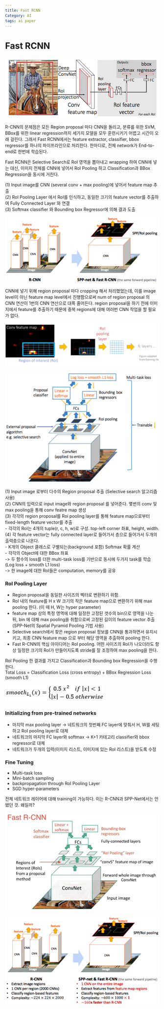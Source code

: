 ```yaml
---
title: Fast RCNN
Category: AI
tags: ai paper
---
```


# Fast RCNN

![](/assets/images/20-04-18-fast-rcnn-fast-rcnn.png)

R-CNN의 문제점은 모든 Region proposal 마다 CNN을 돌리고, 분류를 위한 SVM, BBox를 위한 linear regression까지 세가지 모델을 모두 훈련시키기 어렵고 시간이 오래 걸린다. 그래서 Fast RCNN에서는 feature extractor, classifier, bbox regressor를 하나의 파이프라인으로 처리한다. 한마디로, 전체 network가 End-to-end로 한번에 학습된다.  
  
Fast RCNN은 Selective Search로 RoI 영역을 뽑아내고 wrapping 하여 CNN에 넣는 대신, 이미지 전체를 CNN에 넣어서 RoI Pooling 하고 Classification과 BBox Regression을 동시에 거친다.  
    
\(1\) Input image를 CNN \(several conv + max pooling\)에 넣어서 feature map 추출  
\(2\) RoI Pooling Layer 에서 RoI를 인식하고, 동일한 크기의 feature vector를 추출하여 Fully Connected Layer 와 연결  
\(3\) Softmax classifier 와 Bounding box Regressor에 의해 결과 도출

<!--more-->

![](/assets/images/20-04-18-fast-rcnn-2021-11-02-11-11-37.png)

CNN에 넣기 위해 region proposal 마다 cropping 해서 처리했었는데, 이를 image level이 아닌 feature map level에서 진행함으로써 num of region proposal 의 CNN 연산이 1번의 CNN 연산으로 대폭 줄어든다. region proposal을 하기 전에 이미지에서 feature를 추출하기 때문에 중복 regions에 대해 여러번 CNN 작업을 할 필요가 없다.

![](/assets/images/20-04-18-fast-rcnn-2021-11-02-11-11-43.png)

![](/assets/images/20-04-18-fast-rcnn-2021-11-02-11-11-50.png)

 \(1\) Input image 로부터 다수의 Region proposal 추출 \(Selective search 알고리즘 사용\)  
\(2\) CNN의 입력으로 input image와 region proposal 를 넣어준다. 몇번의 conv 및 max pooling을 통해 conv featre map 생성  
\(3\) 각각의 region proposal를 Roi pooling layer를 통해 feature map으로부터 fixed-length feature vector를 추출  
    - 각각의 RoI는 4개의 tuple\(r, c, h, w\)로 구성. top-left corner 좌표, height, width.  
\(4\) 각 feature vector는 fully connected layer로 들어가서 층으로 들어가서 두개의 출력층으로 나온다.  
    - K개의 Object 클래스로 구별되는\(background 포함\) Softmax 확률 계산  
    - 각각의 Object에 대한 BBox 좌표  
        -&gt; 두 함수의 loss를 더한 multi-task loss를 기반으로 동시에 두가지 task를 학습 \(Log loss + smooth L1 loss\)  
        -&gt; 한 image에 대한 RoI들은 computation, memory를 공유

### RoI Pooling Layer

 - Region proposal을 동일한 사이즈의 벡터로 변환하기 위함.  
 - RoI 내의 feature를 H x W 크기의 작은 feature map으로 변환하기 위해 max pooling 한다. \(이 때 H, W는 hyper parameter\)  
 - feature map 상의 특정 영역에 대해 일정한 고정된 갯수의 bin으로 영역을 나눈 뒤, bin 에 대해 max pooling을 취함으로써 고정된 길이의 feature vector 추출 \(SPP-Net의 Spatial Pyramid Pooling 기법 사용\)  
- Selective search에서 찾은 region proposal 정보를 CNN을 통과하면서 유지시키고, 최종 CNN feature map 으로 부터 해당 영역을 추출하여 pooling 한다.  
 - Fast R-CNN의 핵심 아이디어는 RoI pooling. 어떤 사이즈의 RoI가 나오더라도 항상 일정한 크기의 RoI가 만들어지도록 stride를 잘 조정하여 max pooling을 한다.  
  
RoI Pooling 한 결과를 가지고 Classification과 Bounding box Regression을 수행한다.  
Total Loss = Classification Loss \(cross entropy\) + BBox Regression Loss \(smooth L1\)

![](/assets/images/20-04-18-fast-rcnn-smooth.png)

### Initializing from pre-trained networks

 - 마지막 max pooling layer -&gt; 네트워크의 첫번째 FC layer에 맞춰서 H, W를 세팅하고 RoI pooling layer로 대체  
 - 네트워크의 마지막 FC layer와 softmax -&gt; K+1 카테고리 classifier와 bbox regressor로 대체  
 - 네트워크가 두개의 입력\(이미지 리스트, 이미지에 있는 RoI 리스트\)을 받도록 수정

### Fine Tuning

 - Multi-task loss  
 - Mini-batch sampling  
 - backpropagation through RoI Pooling Layer  
 - SGD hyper-parameters  
  
전체 네트워크 레이어에 대해 training이 가능하다. 이는 R-CNN과 SPP-Net에서는 안됐던 것. 왜일까?

![](/assets/images/20-04-18-fast-rcnn-2021-11-02-11-12-18.png)

![](/assets/images/20-04-18-fast-rcnn-2021-11-02-11-12-25.png)